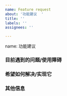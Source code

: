```yaml
---
name: Feature request
about: '功能建议  '
title: ''
labels: ''
assignees: ''

---
```


name: 功能建议  
<!-- about: 如果你有什么功能或者改进建议，请在此反馈，也欢迎直接向我们提交pr -->



### 目前遇到的问题/使用障碍  


### 希望如何解决/实现它  


### 其他信息
<!-- 如果有其他类似的产品功能或者图片信息，可在此提交 -->
